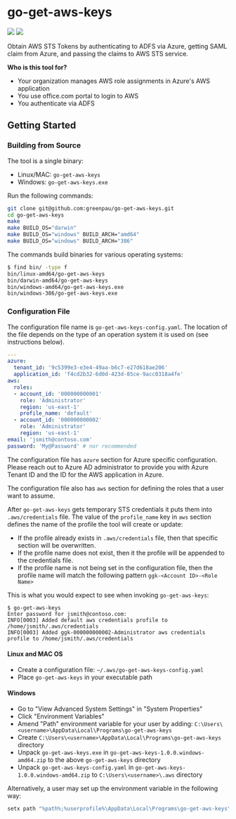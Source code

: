 # go-get-aws-keys

<a href="https://github.com/greenpau/go-get-aws-keys/actions/" target="_blank"><img src="https://github.com/greenpau/go-get-aws-keys/workflows/build/badge.svg?branch=main"></a>
<a href="https://pkg.go.dev/github.com/greenpau/go-get-aws-keys" target="_blank"><img src="https://img.shields.io/badge/godoc-reference-blue.svg"></a>

Obtain AWS STS Tokens by authenticating to ADFS via Azure, getting SAML
claim from Azure, and passing the claims to AWS STS service.

**Who is this tool for?**

* Your organization manages AWS role assignments in Azure's AWS application
* You use office.com portal to login to AWS
* You authenticate via ADFS

## Getting Started

### Building from Source

The tool is a single binary:
* Linux/MAC: `go-get-aws-keys`
* Windows: `go-get-aws-keys.exe`

Run the following commands:

```bash
git clone git@github.com:greenpau/go-get-aws-keys.git
cd go-get-aws-keys
make
make BUILD_OS="darwin"
make BUILD_OS="windows" BUILD_ARCH="amd64"
make BUILD_OS="windows" BUILD_ARCH="386"
```

The commands build binaries for various operating systems:

```bash
$ find bin/ -type f
bin/linux-amd64/go-get-aws-keys
bin/darwin-amd64/go-get-aws-keys
bin/windows-amd64/go-get-aws-keys.exe
bin/windows-386/go-get-aws-keys.exe
```

### Configuration File

The configuration file name is `go-get-aws-keys-config.yaml`.
The location of the file depends on the type of an operation
system it is used on (see instructions below).

```yaml
---
azure:
  tenant_id: '9c5399e3-e3e4-49aa-b6c7-e27d618ae206'
  application_id: 'f4cd2b32-6d0d-423d-85ce-9acc0318a4fe'
aws:
  roles:
  - account_id: '000000000001'
    role: 'Administrator'
    region: 'us-east-1'
    profile_name: 'default'
  - account_id: '000000000002'
    role: 'Administrator'
    region: 'us-east-1'
email: 'jsmith@contoso.com'
password: 'My@Password' # nor recommended
```

The configuration file has `azure` section for Azure specific configuration.
Please reach out to Azure AD administrator to provide you with
Azure Tenant ID and the ID for the AWS application in Azure.

The configuration file also has `aws` section for defining the
roles that a user want to assume.

After `go-get-aws-keys` gets temporary STS credentials it puts them
into `.aws/credentials` file. The value of the `profile_name` key in
`aws` section defines the name of the profile the tool will create or
update:
  - If the profile already exists in `.aws/credentials` file, then that
    specific section will be overwritten.
  - If the profile name does not exist, then it the profile will be
    appended to the credentials file.
  - If the profile name is not being set in the configuration file, then
    the profile name will match the following pattern
    `ggk-<Account ID>-<Role Name>`

This is what you would expect to see when invoking `go-get-aws-keys`:

```
$ go-get-aws-keys
Enter password for jsmith@contoso.com:
INFO[0003] Added default aws credentials profile to /home/jsmith/.aws/credentials
INFO[0003] Added ggk-000000000002-Administrator aws credentials profile to /home/jsmith/.aws/credentials
```

#### Linux and MAC OS

* Create a configuration file: `~/.aws/go-get-aws-keys-config.yaml`
* Place `go-get-aws-keys` in your executable path

#### Windows

* Go to "View Advanced System Settings" in "System Properties"
* Click "Environment Variables"
* Amend "Path" environment variable for your user by adding: `C:\Users\<username>\AppData\Local\Programs\go-get-aws-keys`
* Create `C:\Users\<username>\AppData\Local\Programs\go-get-aws-keys` directory
* Unpack `go-get-aws-keys.exe` in `go-get-aws-keys-1.0.0.windows-amd64.zip` to the above `go-get-aws-keys` directory
* Unpack `go-get-aws-keys-config.yaml` in `go-get-aws-keys-1.0.0.windows-amd64.zip` to `C:\Users\<username>\.aws` directory

Alternatively, a user may set up the environment variable in the following way:

```bash
setx path "%path%;%userprofile%\AppData\Local\Programs\go-get-aws-keys"
```
